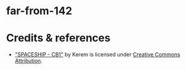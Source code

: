 # far-from-142

# Credits & references

* ["SPACESHIP - CB1"](https://skfb.ly/oI8UU) by Kerem is licensed under [Creative Commons Attribution](http://creativecommons.org/licenses/by/4.0/).
